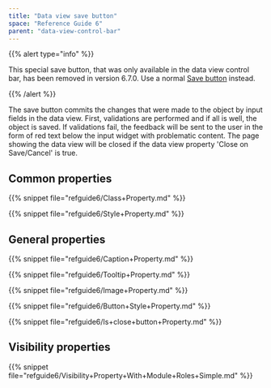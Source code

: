 ```yaml
---
title: "Data view save button"
space: "Reference Guide 6"
parent: "data-view-control-bar"
---
```



{{% alert type="info" %}}

This special save button, that was only available in the data view control bar, has been removed in version 6.7.0. Use a normal [Save button](save-button) instead.

{{% /alert %}}

The save button commits the changes that were made to the object by input fields in the data view. First, validations are performed and if all is well, the object is saved. If validations fail, the feedback will be sent to the user in the form of red text below the input widget with problematic content. The page showing the data view will be closed if the data view property 'Close on Save/Cancel' is true.

## Common properties

{{% snippet file="refguide6/Class+Property.md" %}}

{{% snippet file="refguide6/Style+Property.md" %}}

## General properties

{{% snippet file="refguide6/Caption+Property.md" %}}

{{% snippet file="refguide6/Tooltip+Property.md" %}}

{{% snippet file="refguide6/Image+Property.md" %}}

{{% snippet file="refguide6/Button+Style+Property.md" %}}

{{% snippet file="refguide6/Is+close+button+Property.md" %}}

## Visibility properties

{{% snippet file="refguide6/Visibility+Property+With+Module+Roles+Simple.md" %}}
